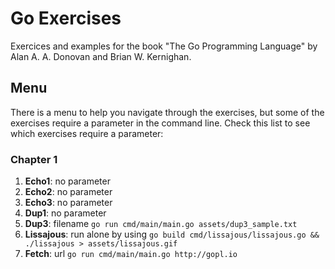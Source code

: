 # Go Exercises

Exercices and examples for the book "The Go Programming Language" by Alan A. A. Donovan and Brian W. Kernighan.

## Menu

There is a menu to help you navigate through the exercises, but some of the exercises require a parameter in the command line.
Check this list to see which exercises require a parameter:

### Chapter 1

1. **Echo1**: no parameter
2. **Echo2**: no parameter
3. **Echo3**: no parameter
4. **Dup1**: no parameter
5. **Dup3**: filename `go run cmd/main/main.go assets/dup3_sample.txt`
6. **Lissajous**: run alone by using `go build cmd/lissajous/lissajous.go && ./lissajous > assets/lissajous.gif`
7. **Fetch**: url `go run cmd/main/main.go http://gopl.io`
